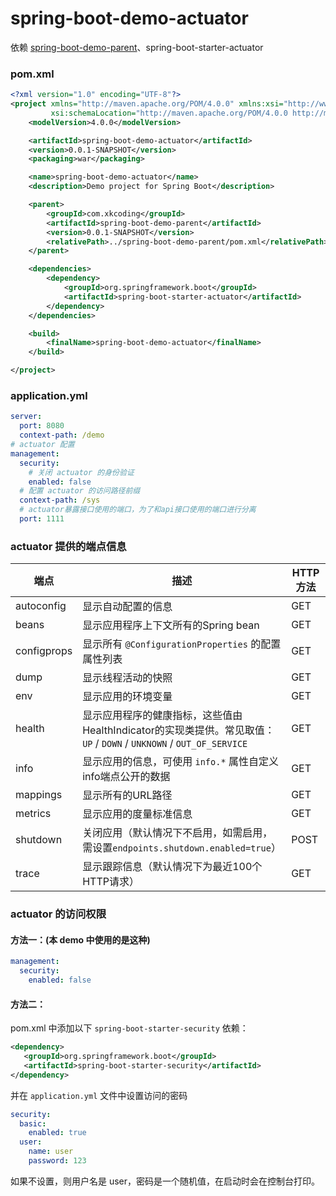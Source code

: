 # spring-boot-demo-actuator

依赖 [spring-boot-demo-parent](../spring-boot-demo-parent)、spring-boot-starter-actuator

### pom.xml

```xml
<?xml version="1.0" encoding="UTF-8"?>
<project xmlns="http://maven.apache.org/POM/4.0.0" xmlns:xsi="http://www.w3.org/2001/XMLSchema-instance"
         xsi:schemaLocation="http://maven.apache.org/POM/4.0.0 http://maven.apache.org/xsd/maven-4.0.0.xsd">
	<modelVersion>4.0.0</modelVersion>

	<artifactId>spring-boot-demo-actuator</artifactId>
	<version>0.0.1-SNAPSHOT</version>
	<packaging>war</packaging>

	<name>spring-boot-demo-actuator</name>
	<description>Demo project for Spring Boot</description>

	<parent>
		<groupId>com.xkcoding</groupId>
		<artifactId>spring-boot-demo-parent</artifactId>
		<version>0.0.1-SNAPSHOT</version>
		<relativePath>../spring-boot-demo-parent/pom.xml</relativePath>
	</parent>

	<dependencies>
		<dependency>
			<groupId>org.springframework.boot</groupId>
			<artifactId>spring-boot-starter-actuator</artifactId>
		</dependency>
	</dependencies>

	<build>
		<finalName>spring-boot-demo-actuator</finalName>
	</build>

</project>
```

### application.yml

```yml
server:
  port: 8080
  context-path: /demo
# actuator 配置
management:
  security:
    # 关闭 actuator 的身份验证
    enabled: false
  # 配置 actuator 的访问路径前缀
  context-path: /sys
  # actuator暴露接口使用的端口，为了和api接口使用的端口进行分离
  port: 1111
```

### actuator 提供的端点信息

| 端点          | 描述                                       | HTTP 方法 |
| ----------- | ---------------------------------------- | ------- |
| autoconfig  | 显示自动配置的信息                                | GET     |
| beans       | 显示应用程序上下文所有的Spring bean                  | GET     |
| configprops | 显示所有 `@ConfigurationProperties` 的配置属性列表  | GET     |
| dump        | 显示线程活动的快照                                | GET     |
| env         | 显示应用的环境变量                                | GET     |
| health      | 显示应用程序的健康指标，这些值由HealthIndicator的实现类提供。常见取值：`UP` / `DOWN` / `UNKNOWN` / `OUT_OF_SERVICE` | GET     |
| info        | 显示应用的信息，可使用 `info.*` 属性自定义info端点公开的数据    | GET     |
| mappings    | 显示所有的URL路径                               | GET     |
| metrics     | 显示应用的度量标准信息                              | GET     |
| shutdown    | 关闭应用（默认情况下不启用，如需启用，需设置`endpoints.shutdown.enabled=true`） | POST    |
| trace       | 显示跟踪信息（默认情况下为最近100个HTTP请求）               | GET     |

### actuator 的访问权限

#### 方法一：(本 demo 中使用的是这种)

```yaml
management:
  security:
    enabled: false
```

#### 方法二：

pom.xml 中添加以下 `spring-boot-starter-security` 依赖：

```xml
<dependency>
   <groupId>org.springframework.boot</groupId>
   <artifactId>spring-boot-starter-security</artifactId>
</dependency>
```

并在 `application.yml` 文件中设置访问的密码

```yaml
security:
  basic:
    enabled: true
  user:
    name: user
    password: 123
```

如果不设置，则用户名是 user，密码是一个随机值，在启动时会在控制台打印。